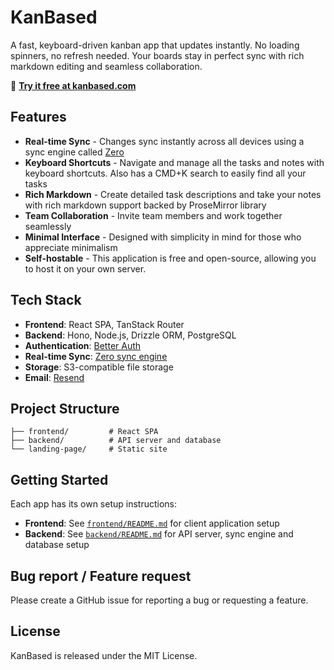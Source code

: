 # KanBased

A fast, keyboard-driven kanban app that updates instantly. No loading spinners, no refresh needed. Your boards stay in perfect sync with rich markdown editing and seamless collaboration.

🚀 **[Try it free at kanbased.com](https://kanbased.com)**

## Features

- **Real-time Sync** - Changes sync instantly across all devices using a sync engine called [Zero](https://zero.rocicorp.dev/)
- **Keyboard Shortcuts** - Navigate and manage all the tasks and notes with keyboard shortcuts. Also has a CMD+K search to easily find all your tasks
- **Rich Markdown** - Create detailed task descriptions and take your notes with rich markdown support backed by ProseMirror library
- **Team Collaboration** - Invite team members and work together seamlessly
- **Minimal Interface** - Designed with simplicity in mind for those who appreciate minimalism
- **Self-hostable** - This application is free and open-source, allowing you to host it on your own server.

## Tech Stack

- **Frontend**: React SPA, TanStack Router
- **Backend**: Hono, Node.js, Drizzle ORM, PostgreSQL
- **Authentication**: [Better Auth](https://better-auth.com)
- **Real-time Sync**: [Zero sync engine](https://zero.rocicorp.dev/docs/introduction)
- **Storage**: S3-compatible file storage
- **Email**: [Resend](https://resend.com)

## Project Structure

```
├── frontend/         # React SPA
├── backend/          # API server and database
└── landing-page/     # Static site
```

## Getting Started

Each app has its own setup instructions:

- **Frontend**: See [`frontend/README.md`](./frontend/README.md) for client application setup
- **Backend**: See [`backend/README.md`](./backend/README.md) for API server, sync engine and database setup

## Bug report / Feature request

Please create a GitHub issue for reporting a bug or requesting a feature.

## License

KanBased is released under the MIT License.
